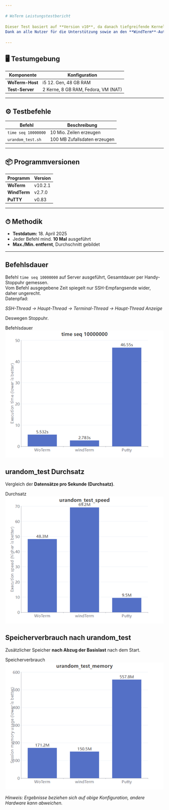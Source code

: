 ```yaml
---

# WoTerm Leistungstestbericht

Dieser Test basiert auf **Version v10**, da danach tiefgreifende Kernel-Optimierungen erfolgten.  
Dank an alle Nutzer für die Unterstützung sowie an den **WindTerm**-Autor: wir haben uns nie getroffen und technisch nicht ausgetauscht, aber WindTerm ist ein exzellentes Programm und diente WoTerm als Inspiration für einige Funktionen.

---
```


## 🖥 Testumgebung

| Komponente        | Konfiguration                    |
|-------------------|----------------------------------|
| **WoTerm-Host**   | i5 12. Gen, 48 GB RAM            |
| **Test-Server**   | 2 Kerne, 8 GB RAM, Fedora, VM (NAT) |

---

## ⚙ Testbefehle

| Befehl              | Beschreibung                  |
|---------------------|-------------------------------|
| `time seq 10000000` | 10 Mio. Zeilen erzeugen       |
| `urandom_test.sh`   | 100 MB Zufallsdaten erzeugen  |

---

## 📦 Programmversionen

| Programm    | Version |
|-------------|---------|
| **WoTerm**   | v10.2.1 |
| **WindTerm** | v2.7.0  |
| **PuTTY**    | v0.83   |

---

## ⏱ Methodik

- **Testdatum:** 18. April 2025  
- Jeder Befehl mind. **10 Mal** ausgeführt  
- **Max./Min. entfernt**, Durchschnitt gebildet  

---

## Befehlsdauer

Befehl `time seq 10000000` auf Server ausgeführt, Gesamtdauer per Handy-Stoppuhr gemessen.  
Vom Befehl ausgegebene Zeit spiegelt nur SSH-Empfangsende wider, daher ungerecht.  
Datenpfad:

*SSH-Thread → Haupt-Thread → Terminal-Thread → Haupt-Thread Anzeige*

Deswegen Stoppuhr.  
<div>Befehlsdauer<br><img src="timeseq1.png"/></div>

## urandom_test Durchsatz

Vergleich der **Datensätze pro Sekunde (Durchsatz)**.  
<div>Durchsatz<br><img src="urandom_test_speed.png"/></div>

## Speicherverbrauch nach urandom_test

Zusätzlicher Speicher **nach Abzug der Basislast** nach dem Start.  
<div>Speicherverbrauch<br><img src="urandom_test_memory.png"/></div>

*Hinweis: Ergebnisse beziehen sich auf obige Konfiguration, andere Hardware kann abweichen.*
